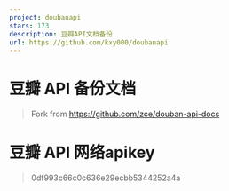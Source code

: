 ```yaml
---
project: doubanapi
stars: 173
description: 豆瓣API文档备份
url: https://github.com/kxy000/doubanapi
---
```


豆瓣 API 备份文档
===========

> Fork from https://github.com/zce/douban-api-docs

豆瓣 API 网络apikey
===============

> 0df993c66c0c636e29ecbb5344252a4a
